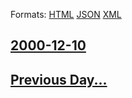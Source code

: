 
Formats: [HTML](2000/12/10/index.html)  [JSON](2000/12/10/index.json)  [XML](2000/12/10/index.xml)  

## [2000-12-10](/news/2000/12/10/index.md)

## [Previous Day...](/news/2000/12/9/index.md)

